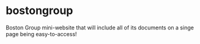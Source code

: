 # bostongroup
Boston Group mini-website that will include all of its documents on a singe page being easy-to-access!

